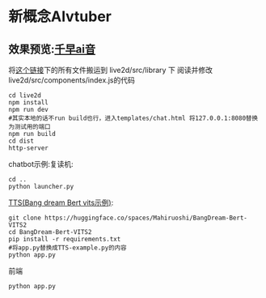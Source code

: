 # 新概念AIvtuber 
## 效果预览:[千早ai音](love.soyorin.top)
将[这个链接](https://gitee.com/liu_soon/live2d-pixi/tree/master/src/library)下的所有文件搬运到 live2d/src/library 下
阅读并修改 live2d/src/components/index.js的代码
```
cd live2d
npm install
npm run dev
#其实本地的话不run build也行，进入templates/chat.html 将127.0.0.1:8080替换为测试用的端口
npm run build
cd dist
http-server
```
chatbot示例:复读机:
```
cd ..
python launcher.py
```
[TTS(Bang dream Bert vits示例)](https://nijigaku.top/2023/10/03/BangDreamTTS/):
```
git clone https://huggingface.co/spaces/Mahiruoshi/BangDream-Bert-VITS2
cd BangDream-Bert-VITS2
pip install -r requirements.txt
#将app.py替换成TTS-example.py的内容
python app.py
```
前端
```
python app.py
```
